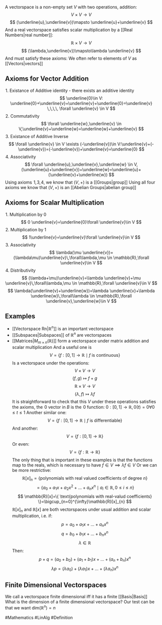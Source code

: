 A vectorspace is a non-empty set $V$ with two operations, addition:
$$
V\times V\to V
$$
$$
(\underline{u},\underline{v})\mapsto \underline{u}+\underline{v}
$$
And  a real vectorspace satisfies scalar multiplication by a [[Real Numbers|real number]]:
$$
\mathbb{R}\times V\to V
$$
$$
 (\lambda,\underline{v})\mapsto\lambda \underline{v}
$$
And must satisfy these axioms:
We often refer to elements of $V$ as [[Vectors|vectors]]
## Axioms for Vector Addition
$\hspace{0pt}1$. Existance of Additive identity - there exists an additive identity
$$
\underline{0}\in V: \underline{0}+\underline{v}=\underline{v}+\underline{0}=\underline{v} \,\,\,\, \forall \underline{v} \in V
$$
$\hspace{0pt}2$. Commutativity 
$$
\forall  \underline{w},\underline{v} \in V,\underline{v}+\underline{w}=\underline{w}+\underline{v}
$$
$\hspace{0pt}3$. Existance of Additive Inverse
$$
\forall \underline{v} \in V \exists (-\underline{v})\in V:\underline{v}+(-\underline{v})=(-\underline{v})+\underline{v}=\underline{0}
$$
$\hspace{0pt}4$. Associativity
$$
\forall \underline{u},\underline{v},\underline{w} \in V,(\underline{u}+\underline{v})+\underline{w}=\underline{u}+(\underline{v}+\underline{w})
$$
Using axioms $\hspace{0pt}1$,$\hspace{0pt}3$,$\hspace{0pt}4$, we know that $(V,+)$ is a [[Groups|group]]
Using all four axioms we know that $(V,+)$ is an [[Abelian Groups|abelian group]] 
## Axioms for Scalar Multiplication
$\hspace{0pt}1$. Multiplication by 0
$$
0 \underline{v}=\underline{0}\forall \underline{v}\in V
$$
$\hspace{0pt}2$. Multiplication by 1
$$
1\underline{v}=\underline{v}\forall \underline{v}\in V
$$
$\hspace{0pt}3$. Associativity
$$
\lambda(\mu \underline{v})=(\lambda\mu)\underline{v}\,\forall\lambda,\mu \in \mathbb{R},\forall \underline{v}\in V
$$
$\hspace{0pt}4$. Distributivity
$$
(\lambda+\mu)\underline{v}=\lambda \underline{v}+\mu \underline{v}\,\forall\lambda,\mu \in \mathbb{R},\forall \underline{v}\in V
$$
$$
\lambda(\underline{v}+\underline{w})=\lambda \underline{v}+\lambda \underline{w}\,\forall\lambda \in \mathbb{R},\forall \underline{v},\underline{w}\in V
$$
## Examples
- [[Vectorspace Rn|$\mathbb{R}^{n}$]] is an important vectorspace
- [[Subspaces|Subspaces]] of $\mathbb{R}^{n}$ are vectorspaces
- [[Matrices|$M_{m\times n}(\mathbb{R})$]] form a vectorspace under matrix addition and scalar multiplication
And a useful one is
$$
V=\{ f:[0,1]\to \mathbb{R}\mid f\text{ is continuous} \}
$$
Is a vectorspace under the operations:
$$
V\times V\to V
$$
$$
 (f,g)\mapsto f+g
$$
$$
 \mathbb{R}\times V\to V
$$
$$
 (\lambda,f)\mapsto\lambda f
$$
It is straightforward to check that this $V$ under these operations satisfies the axioms, the $\hspace{0pt}0$ vector in $B$ is the $\hspace{0pt}0$ function: $0:[0,1]\to \mathbb{R},0(t)=0\forall0\leq t\leq 1$
Another similar one:
$$
V=\{ f:[0,1]\to \mathbb{R}\mid f\text{ is differentiable} \}
$$
And another:
$$
V=\{ f:[0,1]\to \mathbb{R} \}
$$
Or even:
$$
V=\{ f:\mathbb{R}\to \mathbb{R} \}
$$
The only thing that is important in these examples is that the functions map to the reals, which is necessary to have $f\in V\implies\lambda f\in V$
Or we can be more restrictive:
$$
\mathbb{R}[x]_{n}=\{ \text{polynomials with real valued coefficients of degree }n \}
$$
$$
= \{ a_{0}+a_{1}x+a_{2}x^{2}+\dots+a_{n}x^{n}\mid a_{i}\in \mathbb{R},0\leq i\leq n \}
$$
$$
\mathbb{R}[x]=\{ \text{polynomials with real-valud coefficients} \}=\bigcup_{n=0}^{\infty}\mathbb{R}[x]_{n}
$$
$\mathbb{R}[x]_{n}$ and $\mathbb{R}[x]$ are both vectorspaces under usual addition and scalar multiplication, i.e. if:
$$
p=a_{0}+a_{1}x+\dots+a_{n}x^{n}
$$
$$
 q=b_{0}+b_{1}x+\dots+b_{n}x^{n}
$$
$$
\lambda \in \mathbb{R}
$$
Then:
$$
p+q=(a_{0}+b_{0})+(a_{1}+b_{1})x+\dots+(a_{n}+b_{n})x^{n}
$$
$$
 \lambda p=(\lambda a_{0})+(\lambda a_{1})x+\dots+(\lambda a_{n})x^{n}
$$
## Finite Dimensional Vectorspaces
We call a vectorspace finite dimensional iff it has a finite [[Basis|Basis]]
What is the dimension of a finite dimensional vectorspace? Our test can be that we want $\text{dim}(\mathbb{R}^{n})=n$

#Mathematics #LinAlg #Definition